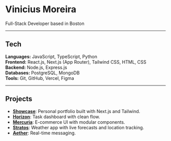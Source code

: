 # Vinicius Moreira

Full-Stack Developer based in Boston

---

## Tech

**Languages:** JavaScript, TypeScript, Python  
**Frontend:** React.js, Next.js (App Router), Tailwind CSS, HTML, CSS  
**Backend:** Node.js, Express.js  
**Databases:** PostgreSQL, MongoDB  
**Tools:** Git, GitHub, Vercel, Figma

---

## Projects

- [**Showcase**](https://github.com/vmoreira-dev/showcase): Personal portfolio built with Next.js and Tailwind.
- [**Horizon**](https://github.com/vmoreira-dev/Horizon): Task dashboard with clean flow.
- [**Mercuria**](https://github.com/vmoreira-dev/Mercuria): E-commerce UI with modular components.
- [**Stratos**](https://github.com/vmoreira-dev/Stratos): Weather app with live forecasts and location tracking.
- [**Aether**](https://github.com/vmoreira-dev/Aether): Real-time messaging.


